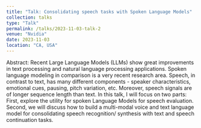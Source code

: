 ```yaml
---
title: "Talk: Consolidating speech tasks with Spoken Language Models"
collection: talks
type: "Talk"
permalink: /talks/2023-11-03-talk-2
venue: "Nvidia"
date: 2023-11-03
location: "CA, USA"
---
```

Abstract: Recent Large Language Models (LLMs) show great improvements in text processing and natural language processing applications. Spoken language modeling in comparison is a very recent research area. Speech, in contrast to text, has many different components - speaker characteristics, emotional cues, pausing, pitch variation, etc. Moreover, speech signals are of longer sequence length than text. In this talk, I will focus on two parts: First, explore the utility for spoken Language Models for speech evaluation. Second, we will discuss how to build a multi-modal voice and text language model for consolidating speech recognition/ synthesis with text and speech continuation tasks.

 